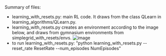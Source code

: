 Summary of files: 

- learning_with_resets.py: main RL code. It draws from the class QLearn in learning_algorithms/QLearn.py.
- learning_with_resets.py creates an environment according to the image below, and draws from gymnasium environments from simplegrid_with_resets/envs.
![image](https://github.com/user-attachments/assets/753d74a3-c488-40bb-9c9d-96ef704cd3b5)
- to run learning_with_resets.py: "python learning_with_resets.py --reset_rate ResetRate --num_episodes NumEpisodes"
